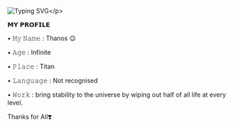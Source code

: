 ![Typing SVG](https://readme-typing-svg.herokuapp.com/?lines=Welcome+to+blackpama!;I+am+a+beginnar!)</p>
<p align="center">



<p align="left">
𝗠𝗬 𝗣𝗥𝗢𝗙𝗜𝗟𝗘
<p align="left">
• 𝙼𝚢 𝙽𝚊𝚖𝚎 : Thanos 😉
<p align="left">
• 𝙰𝚐𝚎 : Infinite 
<p align="left">
• 𝙿𝚕𝚊𝚌𝚎 : Titan
<p align="left">
• 𝙻𝚊𝚗𝚐𝚞𝚊𝚐𝚎 : Not recognised 
<p align="left">
• 𝚆𝚘𝚛𝚔 : bring stability to the universe by wiping out half of all life at every level.



Thanks for All❣️


